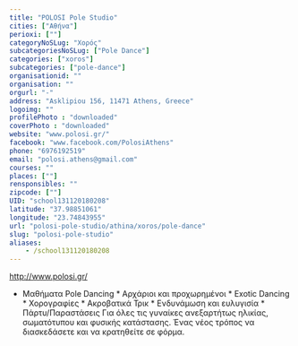 ```yaml
---
title: "POLOSI Pole Studio"
cities: ["Αθήνα"]
perioxi: [""]
categoryNoSLug: "Χορός"
subcategoriesNoSLug: ["Pole Dance"]
categories: ["xoros"]
subcategories: ["pole-dance"]
organisationid: ""
organisation: ""
orgurl: "-"
address: "Asklipiou 156, 11471 Athens, Greece"
logoimg: ""
profilePhoto : "downloaded"
coverPhoto : "downloaded"
website: "www.polosi.gr/"
facebook: "www.facebook.com/PolosiAthens"
phone: "6976192519"
email: "polosi.athens@gmail.com"
courses: ""
places: [""]
rensponsibles: ""
zipcode: [""]
UID: "school131120180208"
latitude: "37.98851061"
longitude: "23.74843955"
url: "polosi-pole-studio/athina/xoros/pole-dance"
slug: "polosi-pole-studio"
aliases:
    - /school131120180208
---
```



http://www.polosi.gr/

* Μαθήματα Pole Dancing * Αρχάριοι και προχωρημένοι * Exotic Dancing * Χορογραφίες * Ακροβατικά Τρικ * Ενδυνάμωση και ευλυγισία * Πάρτυ/Παραστάσεις Για όλες τις γυναίκες ανεξαρτήτως ηλικίας, σωματότυπου και φυσικής κατάστασης. Ένας νέος τρόπος να διασκεδάσετε και να κρατηθείτε σε φόρμα.